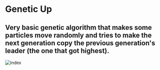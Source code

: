 # Genetic Up
## Very basic genetic algorithm that makes some particles move randomly and tries to make the next generation copy the previous generation's leader (the one that got highest).
![index](https://user-images.githubusercontent.com/42772160/150769600-4f97d33f-beb2-4cd1-81fb-4e30e891e06b.png)
